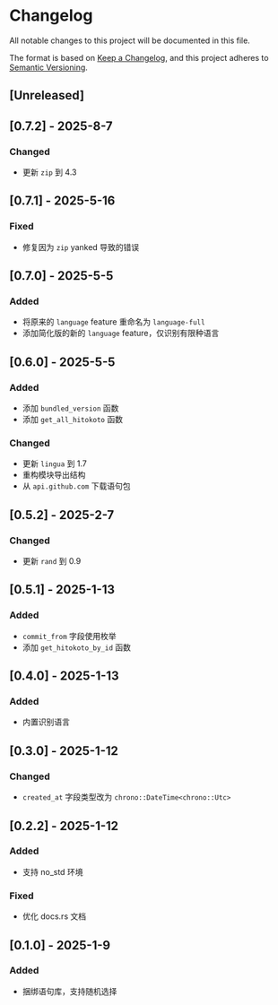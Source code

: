 # Changelog

All notable changes to this project will be documented in this file.

The format is based on [Keep a Changelog](https://keepachangelog.com/en/1.0.0/),
and this project adheres to [Semantic Versioning](https://semver.org/spec/v2.0.0.html).

## [Unreleased]

## [0.7.2] - 2025-8-7

### Changed

* 更新 `zip` 到 4.3

## [0.7.1] - 2025-5-16

### Fixed

* 修复因为 `zip` yanked 导致的错误

## [0.7.0] - 2025-5-5

### Added

* 将原来的 `language` feature 重命名为 `language-full`
* 添加简化版的新的 `language` feature，仅识别有限种语言

## [0.6.0] - 2025-5-5

### Added

* 添加 `bundled_version` 函数
* 添加 `get_all_hitokoto` 函数

### Changed

* 更新 `lingua` 到 1.7
* 重构模块导出结构
* 从 `api.github.com` 下载语句包

## [0.5.2] - 2025-2-7

### Changed

* 更新 `rand` 到 0.9

## [0.5.1] - 2025-1-13

### Added

* `commit_from` 字段使用枚举
* 添加 `get_hitokoto_by_id` 函数

## [0.4.0] - 2025-1-13

### Added

* 内置识别语言

## [0.3.0] - 2025-1-12

### Changed

* `created_at` 字段类型改为 `chrono::DateTime<chrono::Utc>`

## [0.2.2] - 2025-1-12

### Added

* 支持 no_std 环境

### Fixed

* 优化 docs.rs 文档

## [0.1.0] - 2025-1-9

### Added

* 捆绑语句库，支持随机选择
